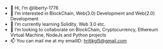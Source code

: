 - 👋 Hi, I’m @liberty-1776
- 👀 I’m interested in BlockChain, Web(3.0) Development and Web(2.0) Development
- 🌱 I’m currently learning Solidity, Web 3.0 etc.
- 💞️ I’m looking to collaborate on BlockChain, Cryptocurrency, Ethereum Virtual Machine, NodeJs and Python projects
- 📫 You can mail me at my emailID: hritikgl5@gmail.com

<!---
liberty-1776/liberty-1776 is a ✨ special ✨ repository because its `README.md` (this file) appears on your GitHub profile.
You can click the Preview link to take a look at your changes.
--->
